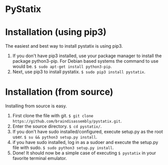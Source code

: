 PyStatix
========

Installation (using pip3)
=========================

The easiest and best way to install pystatix is using pip3.

1. If you don't have pip3 installed, use your package manager to install the package python3-pip. For Debian based systems
   the command to use would be. `$ sudo apt-get install python3-pip`.
2. Next, use pip3 to install pystatix. `$ sudo pip3 install pystatix`.

Installation (from source)
==========================

Installing from source is easy.

1. First clone the file with git. `$ git clone https://github.com/braindisassembly/pystatix.git`.
2. Enter the source directory. `$ cd pystatix/`.
3. If you don't have sudo installed/configured, execute setup.py as the root user. `$ su && python3 setup.py install`.
4. if you have sudo installed, log in as a sudoer and execute the setup.py file with sudo. `$ sudo python3 setup.py install`.
5. Done! It should now be a simple case of executing `$ pystatix` in your favorite terminal emulator.
